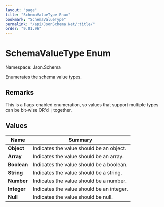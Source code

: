 ```yaml
---
layout: "page"
title: "SchemaValueType Enum"
bookmark: "SchemaValueType"
permalink: "/api/JsonSchema.Net/:title/"
order: "9.01.96"
---
```

# SchemaValueType Enum

Namespace: Json.Schema

Enumerates the schema value types.

## Remarks

This is a flags-enabled enumeration, so values that support multiple
types can be bit-wise OR'd `|` together.

## Values

| Name | Summary |
|---|---|
| **Object** | Indicates the value should be an object. |
| **Array** | Indicates the value should be an array. |
| **Boolean** | Indicates the value should be a boolean. |
| **String** | Indicates the value should be a string. |
| **Number** | Indicates the value should be a number. |
| **Integer** | Indicates the value should be an integer. |
| **Null** | Indicates the value should be null. |

